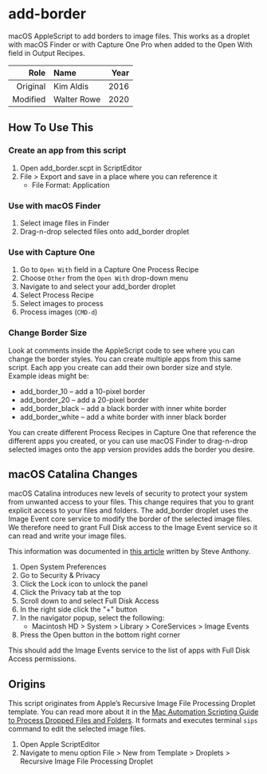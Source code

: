 # add-border

macOS AppleScript to add borders to image files. This works as a droplet with macOS Finder or with Capture One Pro when added to the Open With field in Output Recipes.

| Role | Name | Year |
| ---: | :--- | ---: |
| Original | Kim Aldis | 2016 |
| Modified | Walter Rowe | 2020 |

## How To Use This

### Create an app from this script

1. Open add_border.scpt in ScriptEditor
2. File > Export and save in a place where you can reference it
	* File Format: Application

### Use with macOS Finder

1. Select image files in Finder
2. Drag-n-drop selected files onto add_border droplet

### Use with Capture One

1. Go to `Open With` field in a Capture One Process Recipe
2. Choose `Other` from the `Open With` drop-down menu
3. Navigate to and select your add_border droplet
4. Select Process Recipe
5. Select images to process
6. Process images (`CMD-d`)

### Change Border Size

Look at comments inside the AppleScript code to see where you can change the border styles. You can create multiple apps from this same script. Each app you create can add their own border size and style. Example ideas might be:

* add\_border\_10 – add a 10-pixel border
* add\_border\_20 – add a 20-pixel border
* add\_border\_black – add a black border with inner white border
* add\_border\_white – add a white border with inner black border

You can create different Process Recipes in Capture One that reference the different apps you created, or you can use macOS Finder to drag-n-drop selected images onto the app version provides adds the border you desire.

## macOS Catalina Changes

macOS Catalina introduces new levels of security to protect your system from unwanted access to your files. This change requires that you to grant explicit access to your files and folders. The add_border droplet uses the Image Event core service to modify the border of the selected image files. We therefore need to grant Full Disk access to the Image Event service so it can read and write your image files.

This information was documented in [this article](https://darjeelingsteve.com/articles/Fixing-%22Image-Events%22-AppleScripts-Broken-in-macOS-10.15-Catalina.html) written by Steve Anthony.

1. Open System Preferences
2. Go to Security & Privacy
3. Click the Lock icon to unlock the panel
4. Click the Privacy tab at the top
5. Scroll down to and select Full Disk Access
6. In the right side click the "+" button
7. In the navigator popup, select the following:
	* Macintosh HD > System > Library > CoreServices > Image Events
8. Press the Open button in the bottom right corner

This should add the Image Events service to the list of apps with Full Disk Access permissions.

## Origins

This script originates from Apple’s Recursive Image File Processing Droplet template. You can read more about it in the [Mac Automation Scripting Guide to Process Dropped Files and Folders](https://developer.apple.com/library/content/documentation/LanguagesUtilities/Conceptual/MacAutomationScriptingGuide/ProcessDroppedFilesandFolders.html). It formats and executes terminal `sips` command to edit the selected image files.
1. Open Apple ScriptEditor
2. Navigate to menu option File > New from Template > Droplets > Recursive Image File Processing Droplet
